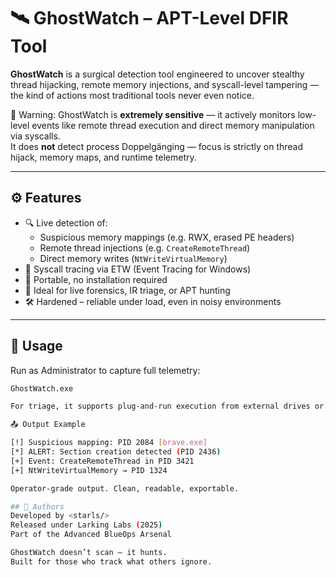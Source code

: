 # 🛰️ GhostWatch – APT-Level DFIR Tool

**GhostWatch** is a surgical detection tool engineered to uncover stealthy thread hijacking, remote memory injections, and syscall-level tampering — the kind of actions most traditional tools never even notice.

🚨 Warning: GhostWatch is **extremely sensitive** — it actively monitors low-level events like remote thread execution and direct memory manipulation via syscalls.  
It does **not** detect process Doppelgänging — focus is strictly on thread hijack, memory maps, and runtime telemetry.

---

## ⚙️ Features

- 🔍 Live detection of:
  - Suspicious memory mappings (e.g. RWX, erased PE headers)
  - Remote thread injections (e.g. `CreateRemoteThread`)
  - Direct memory writes (`NtWriteVirtualMemory`)
- 🧠 Syscall tracing via ETW (Event Tracing for Windows)
- 💾 Portable, no installation required
- 🧪 Ideal for live forensics, IR triage, or APT hunting
- 🛠️ Hardened – reliable under load, even in noisy environments

---

## 🧪 Usage

Run as Administrator to capture full telemetry:

```bash
GhostWatch.exe

For triage, it supports plug-and-run execution from external drives or live forensic OS environments. ```

📤 Output Example

[!] Suspicious mapping: PID 2084 [brave.exe]
[*] ALERT: Section creation detected (PID 2436)
[+] Event: CreateRemoteThread in PID 3421
[+] NtWriteVirtualMemory → PID 1324

Operator-grade output. Clean, readable, exportable. 

## 🔬 Authors
Developed by <starls/>
Released under Larking Labs (2025)
Part of the Advanced BlueOps Arsenal

GhostWatch doesn’t scan — it hunts.
Built for those who track what others ignore.

